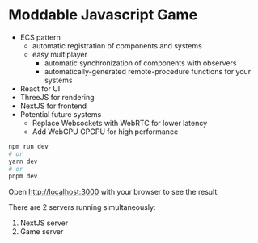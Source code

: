 # Moddable Javascript Game
- ECS pattern
	- automatic registration of components and systems
	- easy multiplayer
		- automatic synchronization of components with observers 
		- automatically-generated remote-procedure functions for your systems
- React for UI
- ThreeJS for rendering
- NextJS for frontend
- Potential future systems
	- Replace Websockets with WebRTC for lower latency
	- Add WebGPU GPGPU for high performance
```bash
npm run dev
# or
yarn dev
# or
pnpm dev
```

Open [http://localhost:3000](http://localhost:3000) with your browser to see the result.

There are 2 servers running simultaneously:
1. NextJS server
2. Game server
